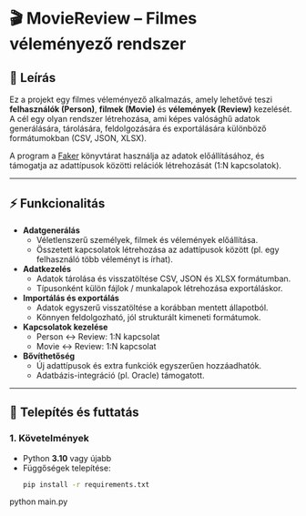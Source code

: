 # 🎬 MovieReview – Filmes véleményező rendszer

## 📌 Leírás
Ez a projekt egy filmes véleményező alkalmazás, amely lehetővé teszi **felhasználók (Person)**, **filmek (Movie)** és **vélemények (Review)** kezelését.  
A cél egy olyan rendszer létrehozása, ami képes valósághű adatok generálására, tárolására, feldolgozására és exportálására különböző formátumokban (CSV, JSON, XLSX).  

A program a [Faker](https://faker.readthedocs.io/) könyvtárat használja az adatok előállításához, és támogatja az adattípusok közötti relációk létrehozását (1:N kapcsolatok).

---

## ⚡ Funkcionalitás
- **Adatgenerálás**
  - Véletlenszerű személyek, filmek és vélemények előállítása.
  - Összetett kapcsolatok létrehozása az adattípusok között (pl. egy felhasználó több véleményt is írhat).
- **Adatkezelés**
  - Adatok tárolása és visszatöltése CSV, JSON és XLSX formátumban.
  - Típusonként külön fájlok / munkalapok létrehozása exportáláskor.
- **Importálás és exportálás**
  - Adatok egyszerű visszatöltése a korábban mentett állapotból.
  - Könnyen feldolgozható, jól strukturált kimeneti formátumok.
- **Kapcsolatok kezelése**
  - Person ↔ Review: 1:N kapcsolat  
  - Movie ↔ Review: 1:N kapcsolat
- **Bővíthetőség**
  - Új adattípusok és extra funkciók egyszerűen hozzáadhatók.
  - Adatbázis-integráció (pl. Oracle) támogatott.

---

## 🧭 Telepítés és futtatás

### 1. Követelmények
- Python **3.10** vagy újabb  
- Függőségek telepítése:  
  ```bash
  pip install -r requirements.txt
python main.py
```
